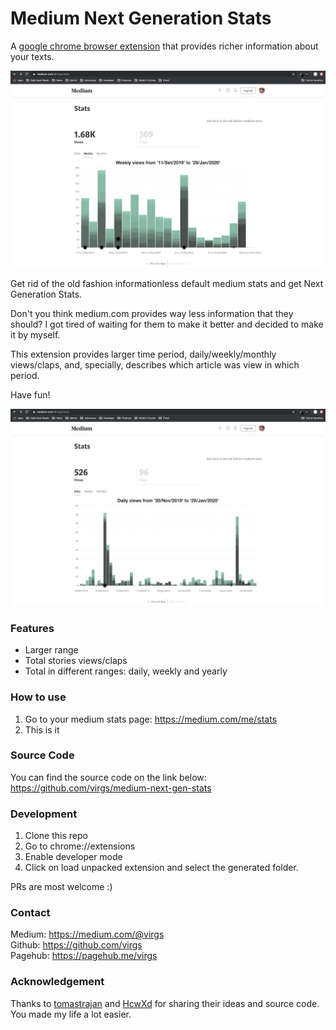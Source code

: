 # Medium Next Generation Stats

A [google chrome browser extension](https://chrome.google.com/webstore/detail/medium-next-generation-st/fhopcbdfcaleefngfpglahlpfhagendo) that provides richer information about your texts.  

![weeklyScreenshot](images/medium-next-gen-snapshot-weekly.png)  

Get rid of the old fashion informationless default medium stats and get Next Generation Stats.

Don't you think medium.com provides way less information that they should?
I got tired of waiting for them to make it better and decided to make it by myself.

This extension provides larger time period, daily/weekly/monthly views/claps, and, specially, describes which article was view in which period.

Have fun!

![dailyScreenshot](images/medium-next-gen-snapshot-daily.png)

### Features
-  Larger range
-  Total stories views/claps
-  Total in different ranges: daily, weekly and yearly

### How to use
1. Go to your medium stats page: https://medium.com/me/stats
1. This is it

### Source Code
You can find the source code on the link below: 
https://github.com/virgs/medium-next-gen-stats

### Development
1. Clone this repo
1. Go to chrome://extensions
1. Enable developer mode
1. Click on load unpacked extension and select the generated folder.

PRs are most welcome :)

### Contact
Medium: https://medium.com/@virgs  
Github: https://github.com/virgs  
Pagehub: https://pagehub.me/virgs  

### Acknowledgement
Thanks to [tomastrajan](https://github.com/tomastrajan/medium-enhanced-stats) and [HcwXd](https://github.com/HcwXd/better-medium-stats) for sharing their ideas and source code.   
You made my life a lot easier.
